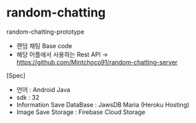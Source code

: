 # random-chatting
random-chatting-prototype

- 랜덤 채팅 Base code
- 해당 어플에서 사용하는 Rest API -> https://github.com/Mintchoco91/random-chatting-server
 
[Spec]
- 언어 : Android Java
- sdk : 32
- Information Save DataBase : JawsDB Maria (Heroku Hosting)
- Image Save Storage : Firebase Cloud Storage
